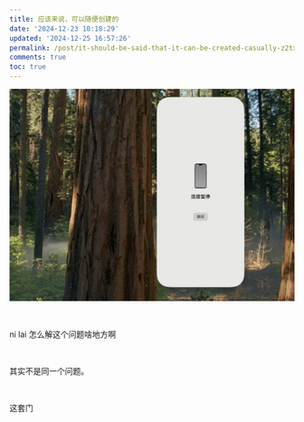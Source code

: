 ```yaml
---
title: 应该来说，可以随便创建的
date: '2024-12-23 10:18:29'
updated: '2024-12-25 16:57:26'
permalink: /post/it-should-be-said-that-it-can-be-created-casually-z2txues.html
comments: true
toc: true
---
```




​![image](https://raw.githubusercontent.com/evanvip/evanvip.github.io/master/images/image-20241223105237-lnwols4.png)​

‍

ni lai 怎么解这个问题啥地方啊

‍

其实不是同一个问题。

‍

这套门
